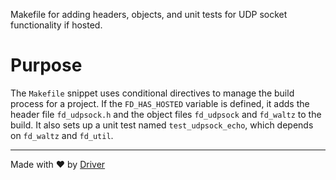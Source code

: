 <!--------------------------------------------------------------------------------->
<!-- IMPORTANT: This file is auto-generated by Driver (https://driver.ai). -------->
<!-- Manual edits may be overwritten on future commits. --------------------------->
<!--------------------------------------------------------------------------------->

Makefile for adding headers, objects, and unit tests for UDP socket functionality if hosted.

# Purpose
The `Makefile` snippet uses conditional directives to manage the build process for a project. If the `FD_HAS_HOSTED` variable is defined, it adds the header file `fd_udpsock.h` and the object files `fd_udpsock` and `fd_waltz` to the build. It also sets up a unit test named `test_udpsock_echo`, which depends on `fd_waltz` and `fd_util`.

---
Made with ❤️ by [Driver](https://www.driver.ai/)